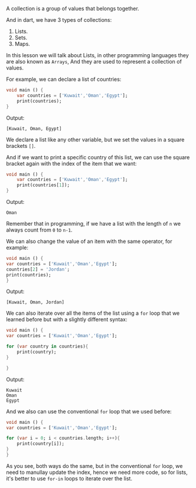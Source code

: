 A collection is a group of values that belongs together.

And in dart, we have 3 types of collections:

1. Lists.
2. Sets.
3. Maps.

In this lesson we will talk about Lists, in other programming languages they are also known as `Arrays`, And they are used to represent a collection of values.

For example, we can declare a list of countries:

```dart
void main () {
    var countries = ['Kuwait','Oman','Egypt'];
    print(countries);
}
```

Output:

```
[Kuwait, Oman, Egypt]
```

We declare a list like any other variable, but we set the values in a square brackets `[]`.

And if we want to print a specific country of this list, we can use the square bracket again with the index of the item that we want:

```dart
void main () {
    var countries = ['Kuwait','Oman','Egypt'];
    print(countries[1]);
}
```

Output:

```
Oman
```

Remember that in programming, if we have a list with the length of `n` we always count from `0` to `n-1`.

We can also change the value of an item with the same operator, for example:

```dart
void main () {
var countries = ['Kuwait','Oman','Egypt'];
countries[2] = 'Jordan';
print(countries);
}
```

Output:

```
[Kuwait, Oman, Jordan]
```

We can also iterate over all the items of the list using a `for` loop that we learned before but with a slightly different syntax:

```dart
void main () {
var countries = ['Kuwait','Oman','Egypt'];

for (var country in countries){
    print(country);
}

}
```

Output:

```
Kuwait
Oman
Egypt
```

And we also can use the conventional `for` loop that we used before:

```dart
void main () {
var countries = ['Kuwait','Oman','Egypt'];

for (var i = 0; i < countries.length; i++){
    print(country[i]);
}
}
```

As you see, both ways do the same, but in the conventional `for` loop, we need to manullay update the index, hence we need more code, so for lists, it's better to use `for-in` loops to iterate over the list.

